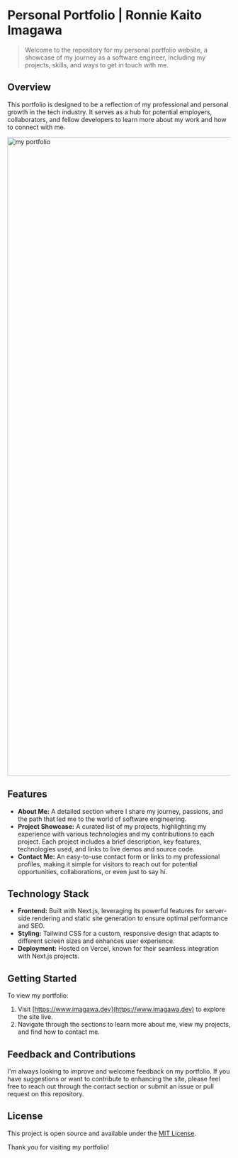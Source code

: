 # Personal Portfolio | Ronnie Kaito Imagawa

> Welcome to the repository for my personal portfolio website, a showcase of my journey as a software engineer, including my projects, skills, and ways to get in touch with me.

## Overview

This portfolio is designed to be a reflection of my professional and personal growth in the tech industry. It serves as a hub for potential employers, collaborators, and fellow developers to learn more about my work and how to connect with me.

<img width="1440" alt="my portfolio" src="https://github.com/ronnieima/portfolio/assets/70875687/21be1b52-7744-41d4-ae78-0492ed0cd673">

## Features

- **About Me:** A detailed section where I share my journey, passions, and the path that led me to the world of software engineering.
- **Project Showcase:** A curated list of my projects, highlighting my experience with various technologies and my contributions to each project. Each project includes a brief description, key features, technologies used, and links to live demos and source code.
- **Contact Me:** An easy-to-use contact form or links to my professional profiles, making it simple for visitors to reach out for potential opportunities, collaborations, or even just to say hi.

## Technology Stack

- **Frontend:** Built with Next.js, leveraging its powerful features for server-side rendering and static site generation to ensure optimal performance and SEO.
- **Styling:** Tailwind CSS for a custom, responsive design that adapts to different screen sizes and enhances user experience.
- **Deployment:** Hosted on Vercel, known for their seamless integration with Next.js projects.

## Getting Started

To view my portfolio:

1. Visit [https://www.imagawa.dev](https://www.imagawa.dev) to explore the site live.
2. Navigate through the sections to learn more about me, view my projects, and find how to contact me.

## Feedback and Contributions

I'm always looking to improve and welcome feedback on my portfolio. If you have suggestions or want to contribute to enhancing the site, please feel free to reach out through the contact section or submit an issue or pull request on this repository.

## License

This project is open source and available under the [MIT License](LICENSE).

Thank you for visiting my portfolio!
